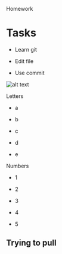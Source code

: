 Homework

# Tasks

 * Learn git

 * Edit file

 * Use commit

![alt text](<Без названия.png>)

[](<[Скачать презентацию. Знакомство с контролем версий].pdf>)

Letters

* a

 * b

 * c

 * d

 * e

Numbers
* 1

* 2

* 3

* 4

* 5

 ## Trying to pull 